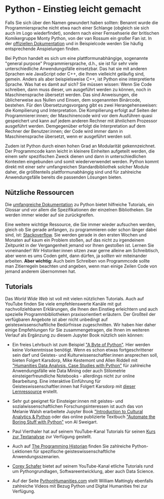 # Python - Einstieg leicht gemacht

Falls Sie sich über den Namen gewundert haben sollten: Benannt wurde die Programmiersprache nicht etwa nach einer Schlange (obgleich sie sich auch im Logo wiederfindet), sondern nach einer Fernsehserie der britischen Komikergruppe Monty Python, von der van Rossum ein großer Fan ist. In der [offiziellen Dokumentation](https://docs.python.org/3/) und in Beispielcode werden Sie häufig entsprechende Anspielungen finden. 

Bei Python handelt es sich um eine plattformunabhängige, sogenannte "general purpose" Programmiersprache, d.h., sie ist für sehr viele unterschiedliche Anwendungsfälle einsetzbar. Das hat sie mit anderen Sprachen wie JavaScript oder C++, die Ihnen vielleicht geläufig sind, gemein. Anders als aber beispielsweise C++, ist Python eine interpretierte Sprache. Was hat es damit auf sich? Sie müssen wissen: Wenn Sie Code schreiben, dann muss dieser, um ausgeführt werden zu können, noch in Maschinensprache übersetzt werden. Das sind Anweisungen, die üblicherweise aus Nullen und Einsen, dem sogenannten Binärcode, bestehen. Für den Übersetzungsvorgang gibt es zwei Herangehensweisen: die Kompilierung und Interpretation. Die Kompilierung erfolgt auf Seiten der Programmierer:innen; der Maschinencode wird vor dem Ausführen quasi gespeichert und kann auf jedem anderen Rechner mit ähnlichem Prozessor ausgeführt werden. Demgegenüber erfolgt die Interpretation auf dem Rechner der Benutzer:innen; der Code wird immer dann in Maschinensprache übersetzt, wenn er ausgeführt werden soll.

Zudem ist Python durch einen hohen Grad an Modularität gekennzeichnet. Der Programmcode kann leicht in kleinere Einheiten aufgeteilt werden, die einem sehr spezifischen Zweck dienen und dann in unterschiedlichen Kontexten eingebunden und somit wiederverwendet werden. Python kommt direkt mit einer sehr umfangreichen Standardbibliothek solcher Module daher, die größtenteils plattformunabhängig sind und für zahlreiche Anwendungsfälle bereits die passenden Lösungen bieten.

## Nützliche Ressourcen

Die [umfangreiche Dokumentation](https://docs.python.org/3/) zu Python bietet hilfreiche Tutorials, ein Glossar und vor allem die Spezifikationen der einzelnen Bibliotheken. Sie werden immer wieder auf sie zurückgreifen.

Eine weitere wichtige Ressource, die Sie immer wieder aufsuchen werden, gleich ob Sie gerade anfangen, zu programmieren oder schon länger dabei sind, ist: [Stackoverflow](https://stackoverflow.com/). Sie werden gerade in den ersten Wochen und Monaten auf kaum ein Problem stoßen, auf das nicht zu irgendeinem Zeitpunkt in der Vergangenheit jemand vor Ihnen gestoßen ist. Lernen Sie voneinander! Wir Historiker:innen sitzen zwar gerne alleine am Schreibtisch, aber wenn es ums Coden geht, dann dürfen, ja *sollten* wir miteinander arbeiten. **Aber wichtig:** Auch beim Schreiben von Programmcode sollte man Zitierregeln beachten und angeben, wenn man einige Zeilen Code von jemand anderem übernommen hat.

## Tutorials
Das *World Wide Web* ist voll mit vielen nützlichen Tutorials. Auch auf YouTube finden Sie viele empfehlenswerte Kanäle mit gut nachvollziehbaren Erklärungen, die Ihnen den Einstieg erleichtern und auch spezielle Programmbibliotheken praxisorientiert erläutern. Der Großteil der verfügbaren Angebote ist aber nicht unbedingt auf geisteswissenschaftliche Bedürfnisse zugeschnitten. Wir haben hier daher einige Empfehlungen für Sie zusammengetragen, die Ihnen im weiteren Verlauf als Ergänzung zu diesem Jupyter Book nützlich sein können:

- Ein freies Lehrbuch ist zum Beispiel ["A Byte of Python"](https://python.swaroopch.com/index.html). Hier werden keine Vorkenntnisse benötigt. Wenn es schon etwas fortgeschrittener sein darf und Geistes- und Kulturwissenschaftler:innen ansprechen soll, bieten Folgert Karsdorp, Mike Kestemont und Allen Riddell mit ["Humanities Data Analysis. Case Studies with Python"](https://www.humanitiesdataanalysis.org/) für zahlreiche Anwendungsfälle wie Data Mining oder auch Stilometrie einsteigerfreundliche Notebooks - allerdings nicht zur online Bearbeitung. Eine interaktive Einführung für Geisteswissenschaftler:innen hat Folgert Karsdorp mit [dieser Lernressource](https://www.karsdorp.io/python-course/)  erstellt. 
 
- Sehr gut geeignet für Einsteiger:innen mit geistes- und sozialwissenschaftlichen Forschungsinteressen ist auch das von Melanie Walsh erarbeitete Jupyter Book ["Introduction to Cultural Analytics & Python](https://melaniewalsh.github.io/Intro-Cultural-Analytics/welcome.html) oder das online publizierte Textbuch ["Automate the Boring Stuff with Python"](https://automatetheboringstuff.com/) von Al Sweigart. 
 
- Paul Vierthaler hat auf seinem YouTube-Kanal Tutorials für seinen [Kurs zur Textanalyse](https://www.youtube.com/playlist?list=PL6kqrM2i6BPIpEF5yHPNkYhjHm-FYWh17) zur Verfügung gestellt.
 
- Auch auf [The Programming Historian](https://programminghistorian.org/en/lessons/?topic=python) finden Sie zahlreiche Python-Lektionen für spezifische geisteswissenschaftliche Anwendungsszenarien.
 
- [Corey Schafer](https://www.youtube.com/user/schafer5/videos) bietet auf seinem YouTube-Kanal etliche Tutorials rund um Pythongrundlagen, Softwareentwicklung, aber auch Data Science. 
 
- Auf der Seite [PythonHumanities.com](https://pythonhumanities.com/) stellt William Mattingly ebenfalls zahlreiche Videos mit Bezug Python und Digital Humanities frei zur Verfügung.
